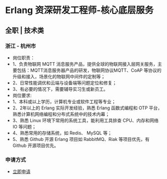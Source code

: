
# Erlang 资深研发工程师-核心底层服务
## 全职  |  技术类
### 浙江 - 杭州市

- 岗位职责：
- 1、负责物联网 MQTT 消息服务产品，提供全球的物联网接入层网关服务，主要包括：MQTT消息服务器产品的研发，物联网协议MQTT、CoAP 等协议的升级和接入，场景化的物联网中间件的定制等；
- 2、日常性能调优和云端与设备端等问题定位和修复；
- 3、有必要的情况下，需要辅导实习生或新员工。
- 岗位要求:
- 1、本科或以上学历，计算机专业或软件工程等专业；
- 2、2年以上的 Erlang 实际开发经验，熟悉 Erlang 函数式编程和 OTP 平台，熟悉计算机网络编程和分布式系统中的技术内幕；
- 3、熟悉 Linux 环境下常用的系统工具，能利用工具排查 CPU、内存和网络 IO 等问题；
- 4、熟悉常用的存储系统，如 Redis、 MySQL 等；
- 5、熟悉 Github 开源 Erlang 项目如 RabbitMQ、Riak 等项目优先，有 Github 开源项目优先。
### 申请方式
- <a href="mailto:hr@tuya.com?subject=求职简历-Erlang 资深研发工程师-核心底层服务-来自GitHub">立即申请</a>